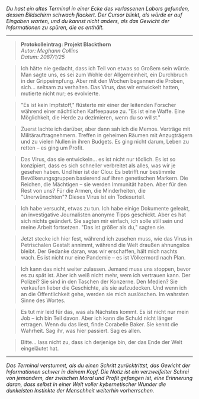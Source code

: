 _Du hast ein altes Terminal in einer Ecke des verlassenen Labors gefunden, dessen Bildschirm schwach flackert. Der Cursor blinkt, als würde er auf Eingaben warten, und du kannst nicht anders, als das Gewicht der Informationen zu spüren, die es enthält._

---

> **Protokolleintrag: Projekt Blackthorn**  
> _Autor: Meghann Collins_  
> _Datum: 2087/1/25_

> Ich hätte nie gedacht, dass ich Teil von etwas so Großem sein würde. Man sagte uns, es sei zum Wohle der Allgemeinheit, ein Durchbruch in der Grippeimpfung. Aber mit den Wochen begannen die Proben, sich... seltsam zu verhalten. Das Virus, das wir entwickelt hatten, mutierte nicht nur; es evolvierte.

> "Es ist kein Impfstoff," flüsterte mir einer der leitenden Forscher während einer nächtlichen Kaffeepause zu. "Es ist eine Waffe. Eine Möglichkeit, die Herde zu dezimieren, wenn du so willst."

> Zuerst lachte ich darüber, aber dann sah ich die Memos. Verträge mit Militärauftragnehmern. Treffen in geheimen Räumen mit Anzugträgern und zu vielen Nullen in ihren Budgets. Es ging nicht darum, Leben zu retten – es ging um Profit.

> Das Virus, das sie entwickeln... es ist nicht nur tödlich. Es ist so konzipiert, dass es sich schneller verbreitet als alles, was wir je gesehen haben. Und hier ist der Clou: Es betrifft nur bestimmte Bevölkerungsgruppen basierend auf ihren genetischen Markern. Die Reichen, die Mächtigen – sie werden Immunität haben. Aber für den Rest von uns? Für die Armen, die Minderheiten, die "Unerwünschten"? Dieses Virus ist ein Todesurteil.

> Ich habe versucht, etwas zu tun. Ich habe einige Dokumente geleakt, an investigative Journalisten anonyme Tipps geschickt. Aber es hat sich nichts geändert. Sie sagten mir einfach, ich solle still sein und meine Arbeit fortsetzen. "Das ist größer als du," sagten sie.

> Jetzt stecke ich hier fest, während ich zusehen muss, wie das Virus in Petrischalen Gestalt annimmt, während die Welt draußen ahnungslos bleibt. Der Gedanke daran, was wir erschaffen, hält mich nachts wach. Es ist nicht nur eine Pandemie – es ist Völkermord nach Plan.

> Ich kann das nicht weiter zulassen. Jemand muss uns stoppen, bevor es zu spät ist. Aber ich weiß nicht mehr, wem ich vertrauen kann. Der Polizei? Sie sind in den Taschen der Konzerne. Den Medien? Sie verkaufen lieber die Geschichte, als sie aufzudecken. Und wenn ich an die Öffentlichkeit gehe, werden sie mich auslöschen. Im wahrsten Sinne des Wortes.

> Es tut mir leid für das, was als Nächstes kommt. Es ist nicht nur mein Job – ich bin Teil davon. Aber ich kann die Schuld nicht länger ertragen. Wenn du das liest, finde Corabelle Baker. Sie kennt die Wahrheit. Sag ihr, was hier passiert. Sag es allen.

> Bitte... lass nicht zu, dass ich derjenige bin, der das Ende der Welt eingeläutet hat.

---

_Das Terminal verstummt, als du einen Schritt zurücktrittst, das Gewicht der Informationen schwer in deinem Kopf. Die Notiz ist ein verzweifelter Schrei von jemandem, der zwischen Moral und Profit gefangen ist, eine Erinnerung daran, dass selbst in einer Welt voller kybernetischer Wunder die dunkelsten Instinkte der Menschheit weiterhin vorherrschen._
